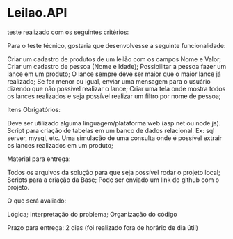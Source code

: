 # Leilao.API

teste realizado com os seguintes critérios:

Para o teste técnico, gostaria que desenvolvesse a seguinte funcionalidade:

 

Criar um cadastro de produtos de um leilão com os campos Nome e Valor;
Criar um cadastro de pessoa (Nome e Idade);
Possibilitar a pessoa fazer um lance em um produto;
O lance sempre deve ser maior que o maior lance já realizado;
Se for menor ou igual, enviar uma mensagem para o usuário dizendo que não possível realizar o lance;
Criar uma tela onde mostra todos os lances realizados e seja possível realizar um filtro por nome de pessoa;
 

Itens Obrigatórios:

 

Deve ser utilizado alguma linguagem/plataforma web (asp.net ou node.js).
Script para criação de tabelas em um banco de dados relacional. Ex: sql server, mysql, etc.
Uma simulação de uma consulta onde é possível extrair os lances realizados em um produto;
 

Material para entrega:

Todos os arquivos da solução para que seja possível rodar o projeto local;
Scripts para a criação da Base;
Pode ser enviado um link do github com o projeto.
 

O que será avaliado:

Lógica;
Interpretação do problema;
Organização do código

Prazo para entrega:
          2 dias (foi realizado fora de horário de dia útil)

